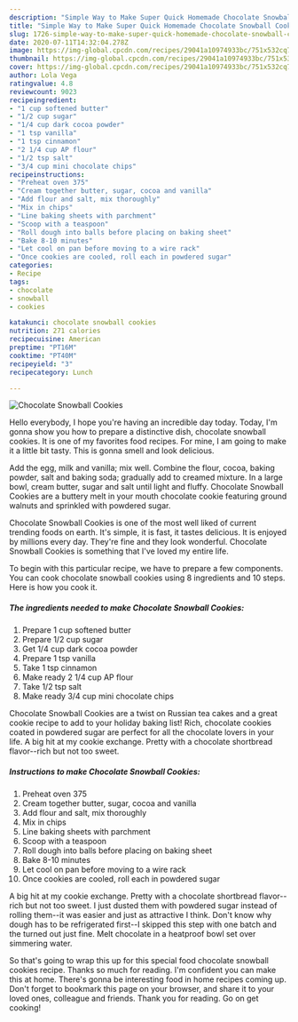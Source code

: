 ```yaml
---
description: "Simple Way to Make Super Quick Homemade Chocolate Snowball Cookies"
title: "Simple Way to Make Super Quick Homemade Chocolate Snowball Cookies"
slug: 1726-simple-way-to-make-super-quick-homemade-chocolate-snowball-cookies
date: 2020-07-11T14:32:04.278Z
image: https://img-global.cpcdn.com/recipes/29041a10974933bc/751x532cq70/chocolate-snowball-cookies-recipe-main-photo.jpg
thumbnail: https://img-global.cpcdn.com/recipes/29041a10974933bc/751x532cq70/chocolate-snowball-cookies-recipe-main-photo.jpg
cover: https://img-global.cpcdn.com/recipes/29041a10974933bc/751x532cq70/chocolate-snowball-cookies-recipe-main-photo.jpg
author: Lola Vega
ratingvalue: 4.8
reviewcount: 9023
recipeingredient:
- "1 cup softened butter"
- "1/2 cup sugar"
- "1/4 cup dark cocoa powder"
- "1 tsp vanilla"
- "1 tsp cinnamon"
- "2 1/4 cup AP flour"
- "1/2 tsp salt"
- "3/4 cup mini chocolate chips"
recipeinstructions:
- "Preheat oven 375"
- "Cream together butter, sugar, cocoa and vanilla"
- "Add flour and salt, mix thoroughly"
- "Mix in chips"
- "Line baking sheets with parchment"
- "Scoop with a teaspoon"
- "Roll dough into balls before placing on baking sheet"
- "Bake 8-10 minutes"
- "Let cool on pan before moving to a wire rack"
- "Once cookies are cooled, roll each in powdered sugar"
categories:
- Recipe
tags:
- chocolate
- snowball
- cookies

katakunci: chocolate snowball cookies 
nutrition: 271 calories
recipecuisine: American
preptime: "PT16M"
cooktime: "PT40M"
recipeyield: "3"
recipecategory: Lunch

---
```



![Chocolate Snowball Cookies](https://img-global.cpcdn.com/recipes/29041a10974933bc/751x532cq70/chocolate-snowball-cookies-recipe-main-photo.jpg)

Hello everybody, I hope you're having an incredible day today. Today, I'm gonna show you how to prepare a distinctive dish, chocolate snowball cookies. It is one of my favorites food recipes. For mine, I am going to make it a little bit tasty. This is gonna smell and look delicious.

Add the egg, milk and vanilla; mix well. Combine the flour, cocoa, baking powder, salt and baking soda; gradually add to creamed mixture. In a large bowl, cream butter, sugar and salt until light and fluffy. Chocolate Snowball Cookies are a buttery melt in your mouth chocolate cookie featuring ground walnuts and sprinkled with powdered sugar.

Chocolate Snowball Cookies is one of the most well liked of current trending foods on earth. It's simple, it is fast, it tastes delicious. It is enjoyed by millions every day. They're fine and they look wonderful. Chocolate Snowball Cookies is something that I've loved my entire life.


To begin with this particular recipe, we have to prepare a few components. You can cook chocolate snowball cookies using 8 ingredients and 10 steps. Here is how you cook it.

<!--inarticleads1-->

##### The ingredients needed to make Chocolate Snowball Cookies:

1. Prepare 1 cup softened butter
1. Prepare 1/2 cup sugar
1. Get 1/4 cup dark cocoa powder
1. Prepare 1 tsp vanilla
1. Take 1 tsp cinnamon
1. Make ready 2 1/4 cup AP flour
1. Take 1/2 tsp salt
1. Make ready 3/4 cup mini chocolate chips


Chocolate Snowball Cookies are a twist on Russian tea cakes and a great cookie recipe to add to your holiday baking list! Rich, chocolate cookies coated in powdered sugar are perfect for all the chocolate lovers in your life. A big hit at my cookie exchange. Pretty with a chocolate shortbread flavor--rich but not too sweet. 

<!--inarticleads2-->

##### Instructions to make Chocolate Snowball Cookies:

1. Preheat oven 375
1. Cream together butter, sugar, cocoa and vanilla
1. Add flour and salt, mix thoroughly
1. Mix in chips
1. Line baking sheets with parchment
1. Scoop with a teaspoon
1. Roll dough into balls before placing on baking sheet
1. Bake 8-10 minutes
1. Let cool on pan before moving to a wire rack
1. Once cookies are cooled, roll each in powdered sugar


A big hit at my cookie exchange. Pretty with a chocolate shortbread flavor--rich but not too sweet. I just dusted them with powdered sugar instead of rolling them--it was easier and just as attractive I think. Don&#39;t know why dough has to be refrigerated first--I skipped this step with one batch and the turned out just fine. Melt chocolate in a heatproof bowl set over simmering water. 

So that's going to wrap this up for this special food chocolate snowball cookies recipe. Thanks so much for reading. I'm confident you can make this at home. There's gonna be interesting food in home recipes coming up. Don't forget to bookmark this page on your browser, and share it to your loved ones, colleague and friends. Thank you for reading. Go on get cooking!
